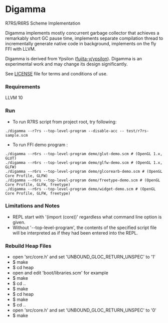 # Digamma

R7RS/R6RS Scheme Implementation

Digamma implements mostly concurrent garbage collector that achieves a remarkably short GC pause time, implements separate compilation thread to incrementally generate native code in background, implements on the fly FFI with LLVM.

Digamma is derived from Ypsilon ([fujita-y/ypsilon](https://github.com/fujita-y/ypsilon)). Digamma is an experimental work and may change its design significantly.

See [LICENSE](https://github.com/fujita-y/digamma/blob/master/LICENSE) file for terms and conditions of use.

### Requirements

LLVM 10

### Run

* To run R7RS script from project root, try following:
```
./digamma --r7rs --top-level-program --disable-acc -- test/r7rs-sample.scm
```

* To run FFI demo program :
```
./digamma --r6rs --top-level-program demo/glut-demo.scm # (OpenGL 1.x, GLUT)
./digamma --r6rs --top-level-program demo/glfw-demo.scm # (OpenGL 1.x, GLFW)
./digamma --r6rs --top-level-program demo/glcorearb-demo.scm # (OpenGL Core Profile, GLFW)
./digamma --r6rs --top-level-program demo/freetype-demo.scm # (OpenGL Core Profile, GLFW, freetype)
./digamma --r6rs --top-level-program demo/widget-demo.scm # (OpenGL Core Profile, GLFW, freetype)
```

### Limitations and Notes

* REPL start with '(import (core))' regardless what command line option is given.
* Without '--top-level-program', the contents of the specified script file will be interpreted as if they had been entered into the REPL.

### Rebuild Heap Files

* open 'src/core.h' and set 'UNBOUND_GLOC_RETURN_UNSPEC' to '1'
* $ make
* $ cd heap
* open and edit 'boot/libraries.scm' for example
* $ make
* $ cd ..
* $ make
* $ cd heap
* $ make
* $ cd ..
* open 'src/core.h' and set 'UNBOUND_GLOC_RETURN_UNSPEC' to '0'
* $ make
